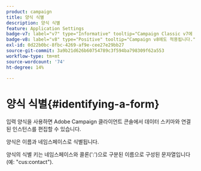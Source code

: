 ```yaml
---
product: campaign
title: 양식 식별
description: 양식 식별
feature: Application Settings
badge-v7: label="v7" type="Informative" tooltip="Campaign Classic v7에 적용"
badge-v8: label="v8" type="Positive" tooltip="Campaign v8에도 적용됩니다."
exl-id: 0d22b0bc-8fbc-4269-af9e-cee27e29bb27
source-git-commit: 3a9b21d626b60754789c3f594ba798309f62a553
workflow-type: tm+mt
source-wordcount: '74'
ht-degree: 14%

---
```


# 양식 식별{#identifying-a-form}



입력 양식을 사용하면 Adobe Campaign 클라이언트 콘솔에서 데이터 스키마와 연결된 인스턴스를 편집할 수 있습니다.

양식은 이름과 네임스페이스로 식별됩니다.

양식의 식별 키는 네임스페이스와 콜론(&#39;:&#39;)으로 구분된 이름으로 구성된 문자열입니다(예: &quot;cus:contact&quot;).
